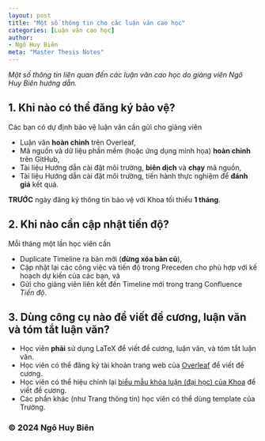 ```yaml
---
layout: post
title: "Một số thông tin cho các luận văn cao học"
categories: [Luận văn cao học]
author:
- Ngô Huy Biên
meta: "Master Thesis Notes"
---
```

_Một số thông tin liên quan đến các luận văn cao học do giảng viên Ngô Huy Biên hướng dẫn._

## 1. Khi nào có thể đăng ký bảo vệ?
Các bạn có dự định bảo vệ luận văn cần gửi cho giảng viên
* Luận văn **hoàn chỉnh** trên Overleaf,
* Mã nguồn và dữ liệu phần mềm (hoặc ứng dụng minh họa) **hoàn chỉnh** trên GitHub,
* Tài liệu Hướng dẫn cài đặt môi trường, **biên dịch** và **chạy** mã nguồn,
* Tài liệu Hướng dẫn cài đặt môi trường, tiến hành thực nghiệm để **đánh giá** kết quả.

**TRƯỚC** ngày đăng ký thông tin bảo vệ với Khoa tối thiểu **1 tháng**.
  
## 2. Khi nào cần cập nhật tiến độ?
Mỗi tháng một lần học viên cần 
* Duplicate Timeline ra bản mới (**đừng xóa bản cũ**), 
* Cập nhật lại các công việc và tiến độ trong Preceden cho phù hợp với kế hoạch dự kiến của các bạn, và 
* Gửi cho giảng viên liên kết đến Timeline mới trong trang Confluence _Tiến độ_.
 
## 3. Dùng công cụ nào để viết đề cương, luận văn và tóm tắt luận văn?
* Học viên **phải** sử dụng LaTeX để viết đề cương, luận văn, và tóm tắt luận văn.
* Học viên có thể đăng ký tài khoản trang web của <a target = "blank" href = "https://www.overleaf.com/">Overleaf</a> để viết đề cương.
* Học viên có thể hiệu chỉnh lại <a target = "blank" href = "https://www.overleaf.com/read/qxbpwhmkcfbh#94c634">biểu mẫu khóa luận (đại học) của Khoa</a> để viết đề cương.
* Các phần khác (như Trang thông tin) học viên có thể dùng template của Trường.

### &copy; 2024 Ngô Huy Biên
